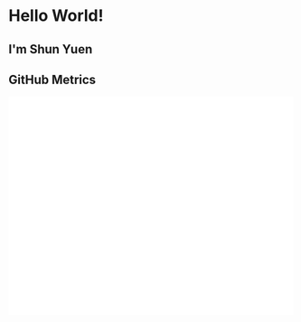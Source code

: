 # Hello World!

## I'm Shun Yuen

## GitHub Metrics
![Metrics](https://github.com/shyuen/shyuen/blob/main/github-metrics.svg)
